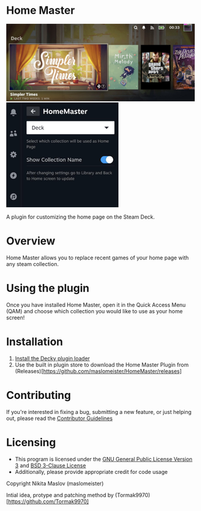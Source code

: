 # Home Master



<p float="left">
<img src="https://github.com/maslomeister/HomeMaster/blob/main/assets/thumbnail.jpg?raw=true" width="600" />
<img src="https://github.com/maslomeister/HomeMaster/blob/main/assets/thumbnail2.jpg?raw=true" width="300" />
</p>


A plugin for customizing the home page on the Steam Deck.

<!-- ![Main View](./assets/thumbnail.png) -->


# Overview

Home Master allows you to replace recent games of your home page with any steam collection.


# Using the plugin

Once you have installed Home Master, open it in the Quick Access Menu (QAM) and choose which collection you would like to use as your home screen!


# Installation
1. [Install the Decky plugin loader](https://github.com/SteamDeckHomebrew/decky-loader#installation)
2. Use the built in plugin store to download the Home Master Plugin from (Releases)[https://github.com/maslomeister/HomeMaster/releases]


# Contributing

If you're interested in fixing a bug, submitting a new feature, or just helping out, please read the [Contributor Guidelines](./Contributing.md)


# Licensing
 - This program is licensed under the [GNU General Public License Version 3](https://www.gnu.org/licenses/#GPL) and [BSD 3-Clause License](https://opensource.org/license/bsd-3-clause/) <br/>
 - Additionally, please provide appropriate credit for code usage

Copyright Nikita Maslov (maslomeister)

Intial idea, protype and patching method by (Tormak9970)[https://github.com/Tormak9970]
